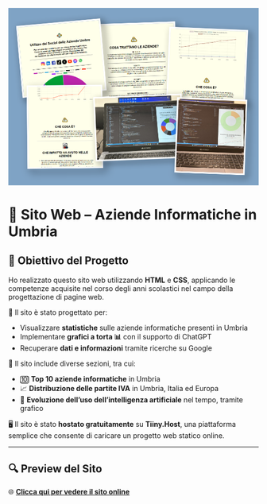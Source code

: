 ![🖼️ Copertina](copertina.png)

# 🏢 Sito Web – Aziende Informatiche in Umbria

## 🎯 Obiettivo del Progetto

Ho realizzato questo sito web utilizzando **HTML** e **CSS**, applicando le competenze acquisite nel corso degli anni scolastici nel campo della progettazione di pagine web.

🧠 Il sito è stato progettato per:

- Visualizzare **statistiche** sulle aziende informatiche presenti in Umbria
- Implementare **grafici a torta 📊** con il supporto di ChatGPT
- Recuperare **dati e informazioni** tramite ricerche su Google

📁 Il sito include diverse sezioni, tra cui:

- 🔟 **Top 10 aziende informatiche** in Umbria  
- 📈 **Distribuzione delle partite IVA** in Umbria, Italia ed Europa  
- 🤖 **Evoluzione dell’uso dell’intelligenza artificiale** nel tempo, tramite grafico  

🖥️ Il sito è stato **hostato gratuitamente** su **Tiiny.Host**, una piattaforma semplice che consente di caricare un progetto web statico online.

---

## 🔍 Preview del Sito

🌐 **[Clicca qui per vedere il sito online](https://aziendeumbre.tiiny.site/index.html)**
